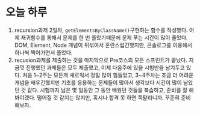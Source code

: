 # 오늘 하루

1. recursion과제 2일차, `getElementsByClassName()`구현하는 함수를 작성했다. 어제 재귀함수를 통해서 문제를 한 번 풀었기때문에 문제 푸는 시간이 많이 줄었다. DOM, Element, Node 개념이 뒤섞여서 혼란스럽긴했지만, 콘솔로그를 이용해서 하나씩 찍어가면서 풀었다.
2. recusion과제를 제출하는 것을 마지막으로 Pre코스의 모든 스프린트가 끝났다. 지금껏 진행했던 과제들은 모두 제출했고, 이제 다음주에 있을 시험만을 남겨두고 있다. 처음 1~2주는 모든게 새로워서 정말 많이 힘들었고, 3~4주차는 조금 더 어려운 개념을 배우긴했지만 기초를 응용하는 문제들이 많아서 생각보다 시간이 많이 남았던 것 같다. 시험까지 남은 몇 일동안 그 동안 배웠던 것들을 복습하고, 준비를 잘 해봐야겠다. 떨어질 것 같지는 않지만, 혹시나 합격 못 하면 쪽팔리니까. 꾸준히 준비해보자. 